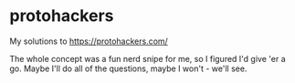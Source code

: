 # protohackers

My solutions to https://protohackers.com/

The whole concept was a fun nerd snipe for me, so I figured I'd give 'er a go.
Maybe I'll do all of the questions, maybe I won't - we'll see.
